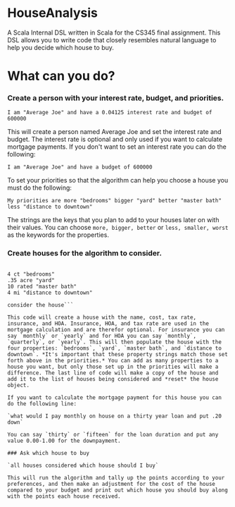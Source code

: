 # HouseAnalysis
A Scala Internal DSL written in Scala for the CS345 final assignment. This DSL allows you to write code that closely resembles natural language to help you decide which house to buy.

# What can you do?

### Create a person with your interest rate, budget, and priorities.

`I am "Average Joe" and have a 0.04125 interest rate and budget of 600000`

This will create a person named Average Joe and set the interest rate and budget. The interest rate is optional and only used if you want to calculate mortgage payments. If you don't want to set an interest rate you can do the following:

`I am "Average Joe" and have a budget of 600000`

To set your priorities so that the algorithm can help you choose a house you must do the following:

`My priorities are more "bedrooms" bigger "yard" better "master bath" less "distance to downtown"`

The strings are the keys that you plan to add to your houses later on with their values. You can choose `more, bigger, better` or `less, smaller, worst` as the keywords for the properties.

### Create houses for the algorithm to consider.

```house - "e50th" costs 619000 and has a 0.023 tax rate and insurance costs 1000 dollars yearly and HOA costs 225 dollars monthly
    
4 ct "bedrooms"
.35 acre "yard"
10 rated "master bath"
4 mi "distance to downtown"

consider the house```

This code will create a house with the name, cost, tax rate, insurance, and HOA. Insurance, HOA, and tax rate are used in the mortgage calculation and are therefor optional. For insurance you can say `monthly` or `yearly` and for HOA you can say `monthly`, `quarterly`, or `yearly`. This will then populate the house with the four properties: `bedrooms`, `yard`, `master bath`, and `distance to downtown`. *It's important that these property strings match those set forth above in the priorities.* You can add as many properties to a house you want, but only those set up in the priorities will make a difference. The last line of code will make a copy of the house and add it to the list of houses being considered and *reset* the house object.

If you want to calculate the mortgage payment for this house you can do the following line:

`what would I pay monthly on house on a thirty year loan and put .20 down`

You can say `thirty` or `fifteen` for the loan duration and put any value 0.00-1.00 for the downpayment.

### Ask which house to buy

`all houses considered which house should I buy`

This will run the algorithm and tally up the points according to your preferences, and then make an adjustment for the cost of the house compared to your budget and print out which house you should buy along with the points each house received.
